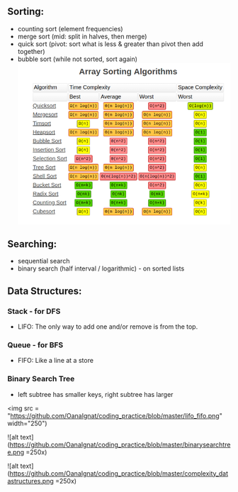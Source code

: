 ## Sorting: 
- counting sort (element frequencies)
- merge sort (mid: split in halves, then merge)
- quick sort (pivot: sort what is less & greater than pivot then add together)
- bubble sort (while not sorted, sort again)
![alt text](https://github.com/OanaIgnat/coding_practice/blob/master/complexity_sorting.png)


## Searching:
- sequential search 
- binary search (half interval / logarithmic) - on sorted lists

## Data Structures:
### Stack - for DFS
 - LIFO: The only way to add one and/or remove is from the top.
### Queue - for BFS
 - FIFO: Like a line at a store 
### Binary Search Tree
 - left subtree has smaller keys, right subtree has larger

<img src = "https://github.com/OanaIgnat/coding_practice/blob/master/lifo_fifo.png" width="250")

![alt text](https://github.com/OanaIgnat/coding_practice/blob/master/binarysearchtree.png =250x)

![alt text](https://github.com/OanaIgnat/coding_practice/blob/master/complexity_datastructures.png =250x)
